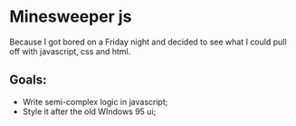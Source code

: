# Minesweeper js

Because I got bored on a Friday night and decided to see what I could pull off with javascript, css and html.

## Goals:
* Write semi-complex logic in javascript;
* Style it after the old WIndows 95 ui;